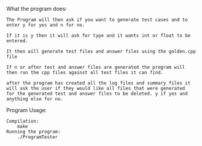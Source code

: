 What the program does:

    The Program will then ask if you want to generate test cases and to enter y for yes and n for no.
    
    If it is y then it will ask for type and it wants int or float to be entered.
    
    It then will generate test files and answer files using the golden.cpp file
    
    If n or after test and answer files are generated the program will then run the cpp files against all test files it can find.
    
    after the program has created all the log files and summary files it will ask the user if they would like all files that were generated
    for the generated test and answer files to be deleted. y if yes and anything else for no.



Program Usage:

    Compilation:
        make
    Running the program:
        ./ProgramTester
